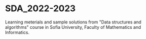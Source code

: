 # SDA_2022-2023
Learning meterials and sample solutions from "Data structures and algorithms" course in Sofia University, Faculty of Mathematics and Informatics.
